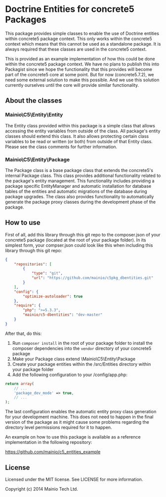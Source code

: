 # Doctrine Entities for concrete5 Packages

This package provides simple classes to enable the use of Doctrine entities
within concrete5 package context. This only works within the concrete5 context
which means that this cannot be used as a standalone package. It is always
required that these classes are used in the concrete5 context.

This is provided as an example implementation of how this could be done within
the concrete5 package context. We have no plans to publish this into Packagist
since we hope the functionality that this provides will become part of the
concrete5 core at some point. But for now (concrete5.7.2), we need some
external solution to make this possible. And we use this solution currently
ourselves until the core will provide similar functionality.


## About the classes


### Mainio\C5\Entity\Entity
The Entity class provided within this package is a simple class that allows
accessing the entity variables from outside of the class. All package's entity
classes should extend this class. It also allows protecting certain class
variables to be read or written (or both) from outside of that Entity class.
Please see the class comments for further information.


### Mainio\C5\Entity\Package
The Package class is a base package class that extends the concrete5's internal
Package class. This class provides additional functionality related to the
package's entity management. This functionality includes providing a package
specific EntityManager and automatic installation for database tables of the
entities and automatic migrations of the database during package upgrades. The
class also provides functionality to automatically generate the package proxy
classes during the development phase of the package.


## How to use

First of all, add this library through this git repo to the composer.json of
your concrete5 package (located at the root of your package folder). In its
simplest form, your compser.json could look like this when including this
library through this git repo:
```json
{
    "repositories": [
        {
            "type": "git",
            "url": "https://github.com/mainio/c5pkg_dbentities.git"
        }
    ],
    "config": {
        "optimize-autoloader": true
    },
    "require": {
        "php": ">=5.3.3",
        "mainio/c5-dbentities": "dev-master"
    }
}
```

After that, do this:

1. Run `composer install` in the root of your package folder to install the
   composer dependencies into the `vendor` directory of your concrete5 package
2. Make your Package class extend \Mainio\C5\Entity\Package
3. Create your package entities within the /src/Entities directory within your
   package folder
4. Add the following configuration to your /config/app.php:
```php
return array(
    // ...
    'package_dev_mode' => true,
    // ...
);
```

The last configuration enables the automatic entity proxy class generation for
your development machine. This does not need to happen in the final version of
the package as it might cause some problems regarding the directory level
permissions required for it to happen.

An example on how to use this package is available as a reference
implementation in the following repository:

https://github.com/mainio/c5_entities_example


## License

Licensed under the MIT license. See LICENSE for more information.

Copyright (c) 2014 Mainio Tech Ltd.
